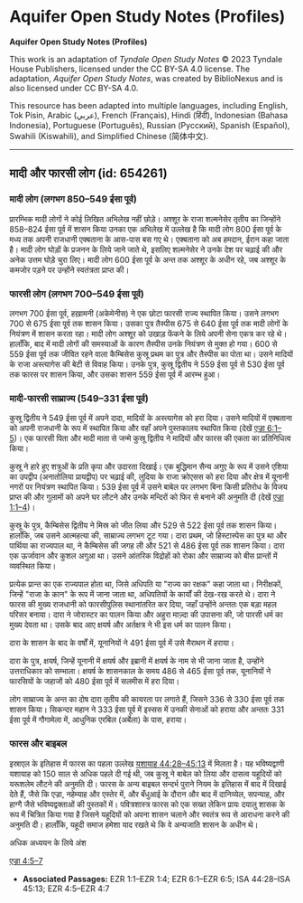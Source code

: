 # Aquifer Open Study Notes (Profiles)

**Aquifer Open Study Notes (Profiles)**

This work is an adaptation of *Tyndale Open Study Notes* © 2023 Tyndale House Publishers, licensed under the CC BY\-SA 4\.0 license. The adaptation, *Aquifer Open Study Notes*, was created by BiblioNexus and is also licensed under CC BY\-SA 4\.0\.

This resource has been adapted into multiple languages, including English, Tok Pisin, Arabic (عربي), French (Français), Hindi (हिंदी), Indonesian (Bahasa Indonesia), Portuguese (Português), Russian (Русский), Spanish (Español), Swahili (Kiswahili), and Simplified Chinese (简体中文).



--------------------------------

## मादी और फारसी लोग (id: 654261)

### मादी लोग (लगभग 850–549 ईसा पूर्व)

प्रारम्भिक मादी लोगों ने कोई लिखित अभिलेख नहीं छोड़े। अश्शूर के राजा शल्मनेसेर तृतीय का जिन्होंने 858–824 ईसा पूर्व में शासन किया उनका एक अभिलेख में उल्लेख है कि मादी लोग 800 ईसा पूर्व के मध्य तक अपनी राजधानी एक्बताना के आस\-पास बस गए थे। एक्बताना को अब हमदान, ईरान कहा जाता है। मादी लोग घोड़ों के प्रजनन के लिये जाने जाते थे, इसलिए शल्मनेसेर ने उनके देश पर चढ़ाई की और अनेक उत्तम घोड़े चुरा लिए। मादी लोग 600 ईसा पूर्व के अन्त तक अश्शूर के अधीन रहे, जब अश्शूर के कमजोर पड़ने पर उन्होंने स्वतंत्रता प्राप्त की।

### फारसी लोग (लगभग 700–549 ईसा पूर्व)

लगभग 700 ईसा पूर्व, हख़ामनी (अकेमेनीस) ने एक छोटा फारसी राज्य स्थापित किया। उसने लगभग 700 से 675 ईसा पूर्व तक शासन किया। उसका पुत्र तैस्पीस 675 से 640 ईसा पूर्व तक मादी लोगों के नियंत्रण में शासन करता रहा। मादी लोग अश्शूर को उखाड़ फेंकने के लिये अपनी सेना एकत्र कर रहे थे। हालाँकि, बाद में मादी लोगों की समस्याओं के कारण तैस्पीस उनके नियंत्रण से मुक्त हो गया। 600 से 559 ईसा पूर्व तक जीवित रहने वाला कैम्बिसेस कुस्रू प्रथम का पुत्र और तैस्पीस का पोता था। उसने मादियों के राजा अस्त्यागेस की बेटी से विवाह किया। उनके पुत्र, कुस्रू द्वितीय ने 559 ईसा पूर्व से 530 ईसा पूर्व तक फारस पर शासन किया, और उसका शासन 559 ईसा पूर्व में आरम्भ हुआ।

### मादी\-फारसी साम्राज्य (549–331 ईसा पूर्व)

कुस्रू द्वितीय ने 549 ईसा पूर्व में अपने दादा, मादियों के अस्त्यागेस को हरा दिया। उसने मादियों में एक्बताना को अपनी राजधानी के रूप में स्थापित किया और वहाँ अपने पुस्तकालय स्थापित किया (देखें [एज्रा 6:1–5](https://ref.ly/Ezra6:1-Ezra6:5))। एक फारसी पिता और मादी माता से जन्मे कुस्रू द्वितीय ने मादियों और फारस की एकता का प्रतिनिधित्व किया।

कुस्रू ने हारे हुए शत्रुओं के प्रति कृपा और उदारता दिखाई। एक बुद्धिमान सैन्य अगुए के रूप में उसने एशिया का उपद्वीप (अनातोलिया प्रायद्वीप) पर चढ़ाई की, लुदिया के राजा क्रोएसस को हरा दिया और क्षेत्र में यूनानी नगरों पर नियंत्रण स्थापित किया। 539 ईसा पूर्व में उसने बाबेल पर लगभग बिना किसी प्रतिरोध के विजय प्राप्त की और गुलामों को अपने घर लौटने और उनके मन्दिरों को फिर से बनाने की अनुमति दी (देखें [एज्रा 1:1–4](https://ref.ly/Ezra1:1-Ezra1:4))।

कुस्रू के पुत्र, कैम्बिसेस द्वितीय ने मिस्र को जीत लिया और 529 से 522 ईसा पूर्व तक शासन किया। हालाँकि, जब उसने आत्महत्या की, साम्राज्य लगभग टूट गया। दारा प्रथम, जो हिस्टास्पेस का पुत्र था और पार्थिया का राज्यपाल था, ने कैम्बिसेस की जगह ली और 521 से 486 ईसा पूर्व तक शासन किया। दारा एक ऊर्जावान और कुशल अगुआ था। उसने आंतरिक विद्रोहों को रोका और साम्राज्य को बीस प्रान्तों में व्यवस्थित किया।

प्रत्येक प्रान्त का एक राज्यपाल होता था, जिसे अधिपति या "राज्य का रक्षक" कहा जाता था। निरीक्षकों, जिन्हें "राजा के कान" के रूप में जाना जाता था, अधिपतियों के कार्यों की देख\-रख करते थे। दारा ने फारस की मुख्य राजधानी को फारसीपुलिस स्थानांतरित कर दिया, जहाँ उन्होंने अन्ततः एक बड़ा महल परिसर बनाया। दारा ने जोरास्टर का पालन किया और अहुरा माज़्दा की उपासना की, जो पारसी धर्म का मुख्य देवता था। उसके बाद आए क्षयर्ष और अर्तक्षत्र ने भी इस धर्म का पालन किया।

दारा के शासन के बाद के वर्षों में, यूनानियों ने 491 ईसा पूर्व में उसे मैराथन में हराया।

दारा के पुत्र, क्षयर्ष, जिन्हें यूनानी में क्षयर्ष और इब्रानी में क्षयर्ष के नाम से भी जाना जाता है, उन्होंने उत्तराधिकार को सम्भाला। क्षयर्ष के शासनकाल के समय 486 से 465 ईसा पूर्व तक, यूनानियों ने फारसियों के जहाजों को 480 ईसा पूर्व में सलमीस में हरा दिया।

लोग साम्राज्य के अन्त का दोष दारा तृतीय की कायरता पर लगाते हैं, जिसने 336 से 330 ईसा पूर्व तक शासन किया। सिकन्दर महान ने 333 ईसा पूर्व में इस्सस में उनकी सेनाओं को हराया और अन्ततः 331 ईसा पूर्व में गौगामेला में, आधुनिक एरबिल (अर्बेला) के पास, हराया।

### फारस और बाइबल

इस्राएल के इतिहास में फारस का पहला उल्लेख [यशायाह 44:28–45:13](https://ref.ly/Isa44:28-Isa45:13) में मिलता है। यह भविष्यद्वाणी यशायाह को 150 साल से अधिक पहले दी गई थी, जब कुस्रू ने बाबेल को लिया और दासत्व यहूदियों को यरूशलेम लौटने की अनुमति दी। फारस के अन्य बाइबल सन्दर्भ पुराने नियम के इतिहास में बाद में दिखाई देते हैं, जैसे कि एज्रा, नहेम्याह और एस्तेर में, और बँधुआई के दौरान और बाद में दानिय्येल, सपन्याह, और हाग्गै जैसे भविष्यद्वक्ताओं की पुस्तकों में। पवित्रशास्त्र फारस को एक सख्त लेकिन प्रायः दयालु शासक के रूप में चित्रित किया गया है जिसने यहूदियों को अपना शासन चलाने और स्वतंत्र रूप से आराधना करने की अनुमति दी। हालाँकि, यहूदी समाज हमेशा याद रखते थे कि वे अन्यजाति शासन के अधीन थे।

अधिक अध्ययन के लिये अंश

[एज्रा 4:5–7](https://ref.ly/Ezra4:5-Ezra4:7)

* **Associated Passages:** EZR 1:1–EZR 1:4; EZR 6:1–EZR 6:5; ISA 44:28–ISA 45:13; EZR 4:5–EZR 4:7

